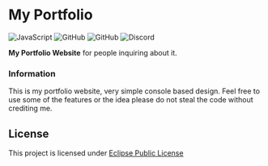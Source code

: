 # My Portfolio
![JavaScript](https://img.shields.io/badge/javascript-%23ED8B00.svg?style=for-the-badge&logo=javascript&logoColor=white)
![GitHub](https://img.shields.io/github/languages/code-size/HyperSkys/Portfolio?color=cyan&label=Size&labelColor=000000&logo=GitHub&style=for-the-badge)
![GitHub](https://img.shields.io/github/license/HyperSkys/Portfolio?color=violet&logo=GitHub&labelColor=000000&style=for-the-badge)
![Discord](https://img.shields.io/discord/898154272636678196?color=5865F2&label=Discord&logo=Discord&labelColor=23272a&style=for-the-badge)

**My Portfolio Website** for people inquiring about it.

### Information

This is my portfolio website, very simple console based design. Feel free to use some of the features or the idea please do not steal the code without crediting me.

## License
This project is licensed under [Eclipse Public License](https://github.com/HyperSkys/Google-Kickstart/blob/main/LICENSE)
